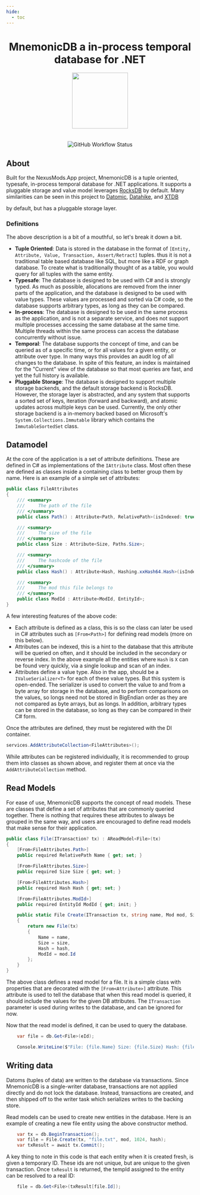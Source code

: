 ```yaml
---
hide:
  - toc
---
```


<div align="center">
	<h1>MnemonicDB a in-process temporal database for .NET</h1>
	<img src="./Nexus/Images/Nexus-Icon.png" width="150" align="center" />
	<br/> <br/>
    <br/>
    <img alt="GitHub Workflow Status" src="https://img.shields.io/github/actions/workflow/status/Nexus-Mods/NexusMods.MnemonicDB/dotnet-build-and-test.yaml">
</div>

## About

Built for the NexusMods.App project, MnemonicDB is a tuple oriented, typesafe, in-process temporal database for .NET
applications. It supports a pluggable storage and value model leverages [RocksDB](https://rocksdb.org/) by default.
Many similarities can be seen in this project to [Datomic](https://www.datomic.com/), [Datahike](https://github.com/replikativ/datahike),
and [XTDB](https://xtdb.com/)

by default, but has a pluggable storage layer.

### Definitions
The above description is a bit of a mouthful, so let's break it down a bit.

* **Tuple Oriented**: Data is stored in the database in the format of `[Entity, Attribute, Value, Transaction, Assert/Retract]` tuples.
thus it is not a traditional table based database like SQL, but more like a RDF or graph database. To create what is
traditionally thought of as a table, you would query for all tuples with the same entity.
* **Typesafe**: The database is designed to be used with C# and is strongly typed. As much as possible, allocations are
removed from the inner parts of the application, and the database is designed to be used with value types. These values
are processed and sorted via C# code, so the database supports arbitrary types, as long as they can be compared.
* **In-process**: The database is designed to be used in the same process as the application, and is not a separate service,
and does not support multiple processes accessing the same database at the same time. Multiple threads within the same
process can access the database concurrently without issue.
* **Temporal**: The database supports the concept of time, and can be queried as of a specific time, or for all values
for a given entity, or attribute over type. In many ways this provides an audit log of all changes to the database. In
spite of this feature, an index is maintained for the "Current" view of the database so that most queries are fast, and
yet the full history is available.
* **Pluggable Storage**: The database is designed to support multiple storage backends, and the default storage backend is
RocksDB. However, the storage layer is abstracted, and any system that supports a sorted set of keys, iteration (forward
and backward), and atomic updates across multiple keys can be used. Currently, the only other storage backend is a in-memory
backed based on Microsoft's `System.Collections.Immutable` library which contains the `ImmutableSortedSet` class.

## Datamodel
At the core of the application is a set of attribute definitions. These are defined in C# as implementations of the `IAttribute`
class. Most often these are defined as classes inside a containing class to better group them by name. Here is an example
of a simple set of attributes:

```csharp
public class FileAttributes
{
    /// <summary>
    ///     The path of the file
    /// </summary>
    public class Path() : Attribute<Path, RelativePath>(isIndexed: true);

    /// <summary>
    ///     The size of the file
    /// </summary>
    public class Size : Attribute<Size, Paths.Size>;

    /// <summary>
    ///     The hashcode of the file
    /// </summary>
    public class Hash() : Attribute<Hash, Hashing.xxHash64.Hash>(isIndexed: true);

    /// <summary>
    ///     The mod this file belongs to
    /// </summary>
    public class ModId : Attribute<ModId, EntityId>;
}
```

A few interesting features of the above code:

* Each attribute is defined as a class, this is so the class can later be used in C# attributes such as `[From<Path>]`
for defining read models (more on this below).
* Attributes can be indexed, this is a hint to the database that this attribute will be queried on often, and it should
be included in the secondary or reverse index. In the above example all the entities where `Hash` is `X` can be found
very quickly, via a single lookup and scan of an index.
* Attributes define a value type. Also in the app, should be a `IValueSerializer<T>` for each of these value types. But
this system is open-ended. The serializer is used to convert the value to and from a byte array for storage in the database,
and to perform comparisons on the values, so longs need not be stored in BigEndian order as they are not compared as byte
arrays, but as longs. In addition, arbitrary types can be stored in the database, so long as they can be compared in their
C# form.


Once the attributes are defined, they must be registered with the DI container.

```csharp
services.AddAttributeCollection<FileAttributes>();
```

While attributes can be registered individually, it is recommended to group them into classes as shown above, and register
them at once via the `AddAttributeCollection` method.

## Read Models

For ease of use, MnemonicDB supports the concept of read models. These are classes that define a set of attributes that
are commonly queried together. There is nothing that requires these attributes to always be grouped in the same way, and
users are encouraged to define read models that make sense for their application.

```csharp
public class File(ITransaction? tx) : AReadModel<File>(tx)
{
    [From<FileAttributes.Path>]
    public required RelativePath Name { get; set; }

    [From<FileAttributes.Size>]
    public required Size Size { get; set; }

    [From<FileAttributes.Hash>]
    public required Hash Hash { get; set; }

    [From<FileAttributes.ModId>]
    public required EntityId ModId { get; init; }

    public static File Create(ITransaction tx, string name, Mod mod, Size size, Hash hash)
    {
        return new File(tx)
        {
            Name = name,
            Size = size,
            Hash = hash,
            ModId = mod.Id
        };
    }
}
```

The above class defines a read model for a file. It is a simple class with properties that are decorated with the `[From<Attribute>]`
attribute. This attribute is used to tell the database that when this read model is queried, it should include the values
for the given DB attributes. The `ITransaction` parameter is used during writes to the database, and can be ignored for now.

Now that the read model is defined, it can be used to query the database.

```csharp
    var file = db.Get<File>(eId);

    Console.WriteLine($"File: {file.Name} Size: {file.Size} Hash: {file.Hash}");
```

## Writing data
Datoms (tuples of data) are written to the database via transactions. Since MnemonicDB is a single-writer database, transactions
are not applied directly and do not lock the database. Instead, transactions are created, and then shipped off to the
writer task which serializes writes to the backing store.

Read models can be used to create new entities in the database. Here is an example of creating a new file entity using
the above constructor method.

```csharp
    var tx = db.BeginTransaction();
    var file = File.Create(tx, "file.txt", mod, 1024, hash);
    var txResult = await tx.Commit();
```

A key thing to note in this code is that each entity when it is created fresh, is given a temporary ID. These ids are
not unique, but are unique to the given transaction. Once `txResult` is returned, the tempId assigned to the entity
can be resolved to a real ID:

```csharp
    file = db.Get<File>(txResult[file.Id]);
```


